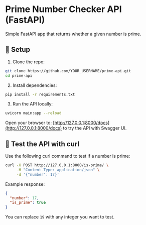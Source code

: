 
# Prime Number Checker API (FastAPI)

Simple FastAPI app that returns whether a given number is prime.

## 🔧 Setup

1. Clone the repo:
```bash
git clone https://github.com/YOUR_USERNAME/prime-api.git
cd prime-api
```

2. Install dependencies:
```bash
pip install -r requirements.txt
```

3. Run the API locally:
```bash
uvicorn main:app --reload
```

Open your browser to: [http://127.0.0.1:8000/docs](http://127.0.0.1:8000/docs) to try the API with Swagger UI.

## 🧪 Test the API with curl

Use the following curl command to test if a number is prime:

```bash
curl -X POST http://127.0.0.1:8000/is-prime/ \
     -H "Content-Type: application/json" \
     -d '{"number": 17}'
```

Example response:

```json
{
  "number": 17,
  "is_prime": true
}
```

You can replace `19` with any integer you want to test.
